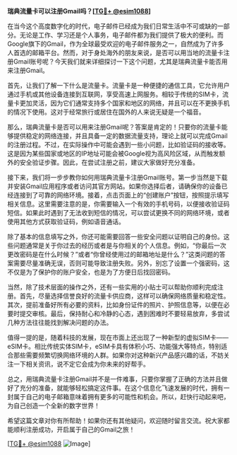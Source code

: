 **瑞典流量卡可以注册Gmail吗？[[TG💪+ @esim1088](https://t.me/s/esim1088)]**

在当今这个高度数字化的时代，电子邮件已经成为我们日常生活中不可或缺的一部分。无论是工作、学习还是个人事务，电子邮件都为我们提供了极大的便利。而Google旗下的Gmail，作为全球最受欢迎的电子邮件服务之一，自然成为了许多人首选的邮箱平台。然而，对于身处海外的朋友来说，是否可以用当地的流量卡注册Gmail账号呢？今天我们就来详细探讨一下这个问题，尤其是瑞典流量卡能否用来注册Gmail。

首先，让我们了解一下什么是流量卡。流量卡是一种便捷的通信工具，它允许用户通过手机或其他设备连接到互联网，享受高速上网服务。相较于传统的SIM卡，流量卡更加灵活，因为它们通常支持多个国家和地区的网络，并且可以在不更换手机的情况下使用。这对于经常旅行或居住在国外的人来说无疑是一个福音。

那么，瑞典流量卡是否可以用来注册Gmail呢？答案是肯定的！只要你的流量卡能够提供稳定的网络连接，并且具备一定的数据流量支持，理论上就可以完成Gmail的注册过程。不过，在实际操作中可能会遇到一些小问题，比如验证码的接收等。这是因为某些国家或地区的IP地址可能会被Google视为高风险区域，从而触发额外的安全验证步骤。因此，在尝试注册之前，建议大家做好充分准备。

接下来，我们将一步步教你如何用瑞典流量卡注册Gmail账号。第一步当然是下载并安装Gmail应用程序或者访问其官方网站。如果你选择后者，请确保你的设备已经连接到了可靠的网络环境。接着，点击页面上的“创建账户”按钮，按照提示填写相关信息。这里需要注意的是，你需要输入一个有效的手机号码，以便接收验证码短信。如果此时遇到了无法收到短信的情况，可以尝试更换不同的网络环境，或者使用其他方式获取验证码，例如语音通话。

除了基本的信息填写之外，你还可能需要回答一些安全问题以证明自己的身份。这些问题通常是关于你过去的经历或者是与你相关的个人信息。例如，“你最后一次更改密码是在什么时候？”或者“你曾经使用过的邮箱地址是什么？”这类问题的答案需要尽量准确无误，否则可能导致注册失败。另外，别忘了设置一个强密码，这不仅是为了保护你的账户安全，也是为了方便日后找回密码。

当然，除了技术层面的操作之外，还有一些实用的小贴士可以帮助你顺利完成注册。首先，尽量选择信誉良好的流量卡供应商，这样可以确保网络质量和稳定性。其次，提前准备好所有必要的资料，比如身份证件的照片、护照信息等，以便在必要时提交审核。最后，保持耐心和冷静的心态，遇到困难时不要轻易放弃，多尝试几种方法往往能找到解决问题的办法。

值得一提的是，随着科技的发展，现在市面上还出现了一种新型的虚拟SIM卡——eSIM卡。相比传统实体SIM卡，eSIM卡具有体积小巧、功能强大等特点，特别适合那些需要频繁切换网络环境的人群。如果你对这种新兴产品感兴趣的话，不妨关注一下相关资讯，说不定它会成为你未来的好帮手。

总之，用瑞典流量卡注册Gmail并不是一件难事，只要你掌握了正确的方法并且做好了充分的准备，就能够轻松搞定这件事。在这个信息化飞速发展的时代，拥有一封属于自己的电子邮箱意味着拥有更多的可能性和机会。所以，赶快行动起来吧，为自己创造一个全新的数字世界！

希望这篇文章对你有所帮助！如果你还有其他疑问，欢迎随时留言交流。祝大家都能顺利注册成功，开启属于自己的Gmail之旅！

[[TG💪+ @esim1088](https://t.me/s/esim1088) ![Image](https://i.postimg.cc/4NQfJmqS/Snipaste-2025-05-13-00-14-12.png)]